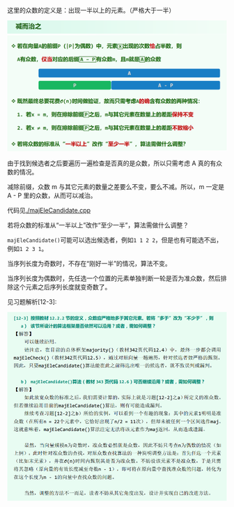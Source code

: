 这里的众数的定义是：出现一半以上的元素。（严格大于一半）

![img](img/1.png)

由于找到候选者之后要遍历一遍检查是否真的是众数，所以只需考虑 A 真的有众数的情况。

减除前缀，众数 m 与其它元素的数量之差要么不变，要么不减。所以，m 一定是 A - P 里的众数，从而可以减治。

代码见[./majEleCandidate.cpp](./majEleCandidate.cpp)

若将众数的标准从“一半以上”改作“至少一半”，算法需做什么调整？

`majEleCandidate()`可能可以选出候选者，例如`1 1 2 2`，但是也有可能选不出，例如`1 2 3 1`。

当序列长度为奇数时，不存在“刚好一半”的情况，算法不变。

当序列长度为偶数时，先任选一个位置的元素单独判断一轮是否为准众数，然后排除这个元素之后序列长度就变奇数了。

见习题解析[12-3]:

![img](img/2.png)